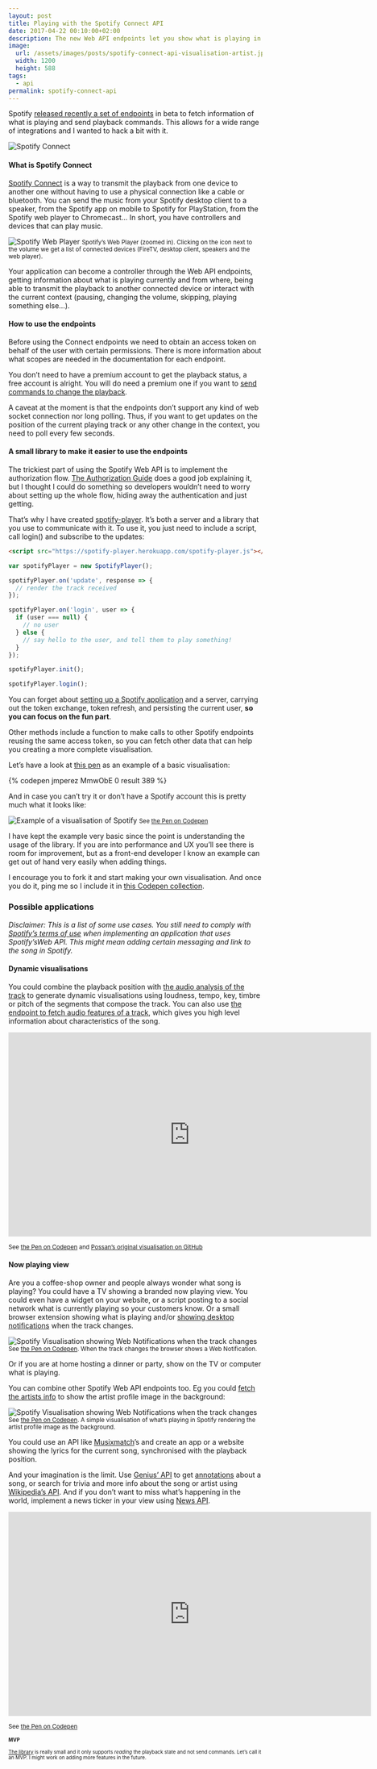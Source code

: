 ```yaml
---
layout: post
title: Playing with the Spotify Connect API
date: 2017-04-22 00:10:00+02:00
description: The new Web API endpoints let you show what is playing in your Spotify account. It is easy to create views that update in real time.
image:
  url: /assets/images/posts/spotify-connect-api-visualisation-artist.jpg
  width: 1200
  height: 588
tags:
  - api
permalink: spotify-connect-api
---
```


Spotify [released recently a set of endpoints](https://developer.spotify.com/news-stories/2017/04/10/new-endpoints-beta-web-api-connect/) in beta to fetch information of what is playing and send playback commands. This allows for a wide range of integrations and I wanted to hack a bit with it.

![Spotify Connect](/assets/images/posts/spotify-connect.jpg)

<!-- more -->

#### What is Spotify Connect

[Spotify Connect](https://www.spotify.com/connect/) is a way to transmit the
playback from one device to another one without having to use a physical
connection like a cable or bluetooth. You can send the music from your Spotify
desktop client to a speaker, from the Spotify app on mobile to Spotify for
PlayStation, from the Spotify web player to Chromecast… In short, you have
controllers and devices that can play music.

![Spotify Web Player](/assets/images/posts/spotify-web-player.png)
<small class="caption">Spotify’s Web Player (zoomed in). Clicking on the icon next to the volume we get a list of connected devices (FireTV, desktop client, speakers and the web player).</small>

Your application can become a controller through the Web API endpoints, getting
information about what is playing currently and from where, being able to
transmit the playback to another connected device or interact with the current
context (pausing, changing the volume, skipping, playing something else…).

#### How to use the endpoints

Before using the Connect endpoints we need to obtain an access token on behalf of the user with certain permissions. There is more information about what scopes are needed in the documentation for each endpoint.

You don’t need to have a premium account to get the playback status, a free account is alright. You will do need a premium one if you want to [send commands to change the playback](https://developer.spotify.com/web-api/working-with-connect/#premium-only).

A caveat at the moment is that the endpoints don’t support any kind of web socket connection nor long polling. Thus, if you want to get updates on the position of the current playing track or any other change in the context, you need to poll every few seconds.

#### A small library to make it easier to use the endpoints

The trickiest part of using the Spotify Web API is to implement the authorization flow. [The Authorization Guide](https://developer.spotify.com/web-api/authorization-guide/) does a good job explaining it, but I thought I could do something so developers wouldn’t need to worry about setting up the whole flow, hiding away the authentication and just getting.

That’s why I have created [spotify-player](https://github.com/JMPerez/spotify-player). It’s both a server and a library that you use to communicate with it. To use it, you just need to include a script, call login() and subscribe to the updates:

```html
<script src="https://spotify-player.herokuapp.com/spotify-player.js"></script>
```

```js
var spotifyPlayer = new SpotifyPlayer();

spotifyPlayer.on('update', response => {
  // render the track received
});

spotifyPlayer.on('login', user => {
  if (user === null) {
    // no user
  } else {
    // say hello to the user, and tell them to play something!
  }
});

spotifyPlayer.init();

spotifyPlayer.login();
```

You can forget about [setting up a Spotify application](https://developer.spotify.com/my-applications) and a server, carrying out the token exchange, token refresh, and persisting the current user, **so you can focus on the fun part**.

Other methods include a function to make calls to other Spotify endpoints reusing the same access token, so you can fetch other data that can help you creating a more complete visualisation.

Let’s have a look at [this pen](https://codepen.io/jmperez/full/MmwObE) as an example of a basic visualisation:

{% codepen jmperez MmwObE 0 result 389 %}

And in case you can’t try it or don’t have a Spotify account this is pretty much
what it looks like:

![Example of a visualisation of Spotify](/assets/images/posts/spotify-connect-api-visualisation-example.jpg)
<small class="caption">See [the Pen on Codepen](https://codepen.io/jmperez/full/MmwObE)</small>

I have kept the example very basic since the point is understanding the usage of
the library. If you are into performance and UX you’ll see there is room for
improvement, but as a front-end developer I know an example can get out of hand
very easily when adding things.

I encourage you to fork it and start making your own visualisation. And once you
do it, ping me so I include it in [this Codepen collection](https://codepen.io/collection/AyVBYB).

### Possible applications

*Disclaimer: This is a list of some use cases. You still need to comply with [Spotify’s terms of use](https://developer.spotify.com/developer-terms-of-use/) when implementing
an application that uses Spotify’sWeb API. This might mean adding certain
messaging and link to the song in Spotify.*

#### Dynamic visualisations

You could combine the playback position with [the audio analysis of the track](https://developer.spotify.com/web-api/get-audio-analysis/) to generate dynamic visualisations using loudness, tempo, key, timbre or pitch of the segments that compose the track. You can also use [the endpoint to fetch audio features of a track](https://developer.spotify.com/web-api/get-audio-features/), which gives you high level information about characteristics of the song.

<div class="videoWrapper">
  <iframe width="720" height="405" src="https://www.youtube.com/embed/KO9huh-Y03g" frameborder="0" allowfullscreen></iframe>
</div>

<small class="caption">See [the Pen on Codepen](https://codepen.io/jmperez/full/GmJOMJ)
and [Possan’s original visualisation on GitHub](https://github.com/possan/webgl-spotify-connect-now-playing-screen-example)</small>

#### Now playing view

Are you a coffee-shop owner and people always wonder what song is playing? You could have a TV showing a branded now playing view. You could even have a widget on your website, or a script posting to a social network what is currently playing so your customers know. Or a small browser extension showing what is playing and/or [showing desktop notifications](https://developer.chrome.com/extensions/notifications) when the track changes.

![Spotify Visualisation showing Web Notifications when the track changes](/assets/images/posts/spotify-connect-api-visualisation-notification.jpg)
<small class="caption">See [the Pen on Codepen](https://codepen.io/jmperez/full/VbvPbR). When the track changes the browser shows a Web Notification.</small>

Or if you are at home hosting a dinner or party, show on the TV or computer what is playing.

You can combine other Spotify Web API endpoints too. Eg you could [fetch the artists info](https://developer.spotify.com/web-api/get-artist/) to show the artist profile image in the background:

![Spotify Visualisation showing Web Notifications when the track changes](/assets/images/posts/spotify-connect-api-visualisation-artist.jpg)
<small class="caption">See [the Pen on Codepen](https://codepen.io/jmperez/full/YVXEaz).
A simple visualisation of what’s playing in Spotify rendering the artist profile image as the background.</small>

You could use an API like [Musixmatch](https://developer.musixmatch.com/)’s and create an app or a website showing the lyrics for the current song, synchronised with the playback position.

And your imagination is the limit. Use [Genius’ API](https://genius.com/developers) to get [annotations](https://docs.genius.com/#annotations-h2) about a song, or search for trivia and more info about the song or artist using [Wikipedia’s API](https://www.mediawiki.org/wiki/API:Main_page). And if you don’t want to miss what’s happening in the world, implement a news ticker in your view using [News API](https://newsapi.org/).

<div class="videoWrapper">
  <iframe width="720" height="405" src="https://www.youtube.com/embed/q4I3ymLgewE" frameborder="0" allowfullscreen></iframe>
</div>

<small class="caption">See [the Pen on Codepen](https://codepen.io/jmperez/full/OmVKOO)<small class="caption">

#### MVP

[The library](https://github.com/JMPerez/spotify-player) is really small and it only supports *reading* the playback state and not send commands. Let’s call it an MVP. I might work on adding more features in the future.
